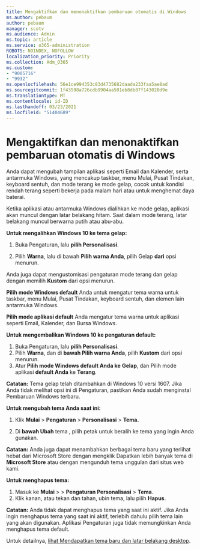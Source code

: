 ```yaml
---
title: Mengaktifkan dan menonaktifkan pembaruan otomatis di Windows
ms.author: pebaum
author: pebaum
manager: scotv
ms.audience: Admin
ms.topic: article
ms.service: o365-administration
ROBOTS: NOINDEX, NOFOLLOW
localization_priority: Priority
ms.collection: Adm_O365
ms.custom:
- "9005716"
- "9932"
ms.openlocfilehash: 56e1ce994353c83d4735682daada233faa5ae8ad
ms.sourcegitcommit: 1f43598a726cdb9904aa501eb8db87f143020d9e
ms.translationtype: MT
ms.contentlocale: id-ID
ms.lasthandoff: 03/23/2021
ms.locfileid: "51404689"
---
```

# <a name="turn-on-and-off-automatic-updates-in-windows"></a>Mengaktifkan dan menonaktifkan pembaruan otomatis di Windows

Anda dapat mengubah tampilan aplikasi seperti Email dan Kalender, serta antarmuka Windows, yang mencakup taskbar, menu Mulai, Pusat Tindakan, keyboard sentuh, dan mode terang ke mode gelap, cocok untuk kondisi rendah terang seperti bekerja pada malam hari atau untuk menghemat daya baterai.  

Ketika aplikasi atau antarmuka Windows dialihkan ke mode gelap, aplikasi akan muncul dengan latar belakang hitam. Saat dalam mode terang, latar belakang muncul berwarna putih atau abu-abu.
 
**Untuk mengalihkan Windows 10 ke tema gelap:**

1. Buka Pengaturan, lalu **pilih Personalisasi**.
  
1. Pilih **Warna**, lalu di bawah **Pilih warna Anda**, pilih Gelap **dari** opsi menurun.

Anda juga dapat mengustomisasi pengaturan mode terang dan gelap dengan memilih **Kustom** dari opsi menurun.

**Pilih mode Windows default** Anda untuk mengatur tema warna untuk taskbar, menu Mulai, Pusat Tindakan, keyboard sentuh, dan elemen lain antarmuka Windows.  

**Pilih mode aplikasi default** Anda mengatur tema warna untuk aplikasi seperti Email, Kalender, dan Bursa Windows.
 
**Untuk mengembalikan Windows 10 ke pengaturan default:**

1. Buka Pengaturan, lalu **pilih Personalisasi**.  
1. Pilih **Warna**, dan di **bawah Pilih warna Anda**, pilih **Kustom** dari opsi menurun.  
1. Atur **Pilih mode Windows default Anda ke** **Gelap**, dan Pilih mode aplikasi **default Anda** ke **Terang**.

**Catatan:** Tema gelap telah ditambahkan di Windows 10 versi 1607. Jika Anda tidak melihat opsi ini di Pengaturan, pastikan Anda sudah menginstal Pembaruan Windows terbaru.

**Untuk mengubah tema Anda saat ini:**

1. Klik **Mulai**  >  **Pengaturan**  >  **Personalisasi**  >  **Tema.**  

1. Di **bawah Ubah** tema , pilih petak untuk beralih ke tema yang ingin Anda gunakan. 

**Catatan:** Anda juga dapat menambahkan berbagai tema baru yang terlihat hebat dari Microsoft Store dengan mengklik Dapatkan lebih banyak tema di **Microsoft Store** atau dengan mengunduh tema unggulan dari situs web kami.

**Untuk menghapus tema:**

1. Masuk ke **Mulai**  >    >  **Pengaturan Personalisasi**  >  **Tema**. 
1. Klik kanan, atau tekan dan tahan, ubin tema, lalu pilih **Hapus**. 

**Catatan:** Anda tidak dapat menghapus tema yang saat ini aktif. Jika Anda ingin menghapus tema yang saat ini aktif, terlebih dahulu pilih tema lain yang akan digunakan. Aplikasi Pengaturan juga tidak memungkinkan Anda menghapus tema default.

Untuk detailnya, [lihat Mendapatkan tema baru dan latar belakang desktop](https://support.microsoft.com/windows/get-new-themes-and-desktop-backgrounds-09e3e0a6-02e3-5ecd-22a1-5d048e3cb0d3).


